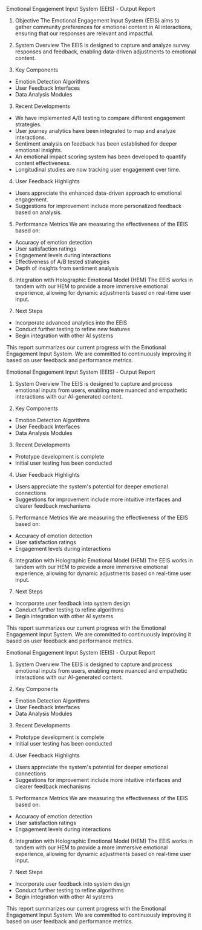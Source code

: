 

Emotional Engagement Input System (EEIS) - Output Report

1. Objective
The Emotional Engagement Input System (EEIS) aims to gather community preferences for emotional content in AI interactions, ensuring that our responses are relevant and impactful.

2. System Overview
The EEIS is designed to capture and analyze survey responses and feedback, enabling data-driven adjustments to emotional content.

2. Key Components
- Emotion Detection Algorithms
- User Feedback Interfaces
- Data Analysis Modules

3. Recent Developments
- We have implemented A/B testing to compare different engagement strategies.
- User journey analytics have been integrated to map and analyze interactions.
- Sentiment analysis on feedback has been established for deeper emotional insights.
- An emotional impact scoring system has been developed to quantify content effectiveness.
- Longitudinal studies are now tracking user engagement over time.

4. User Feedback Highlights
- Users appreciate the enhanced data-driven approach to emotional engagement.
- Suggestions for improvement include more personalized feedback based on analysis.

5. Performance Metrics
We are measuring the effectiveness of the EEIS based on:
- Accuracy of emotion detection
- User satisfaction ratings
- Engagement levels during interactions
- Effectiveness of A/B tested strategies
- Depth of insights from sentiment analysis

6. Integration with Holographic Emotional Model (HEM)
The EEIS works in tandem with our HEM to provide a more immersive emotional experience, allowing for dynamic adjustments based on real-time user input.

7. Next Steps
- Incorporate advanced analytics into the EEIS
- Conduct further testing to refine new features
- Begin integration with other AI systems

This report summarizes our current progress with the Emotional Engagement Input System. We are committed to continuously improving it based on user feedback and performance metrics.

Emotional Engagement Input System (EEIS) - Output Report

1. System Overview
The EEIS is designed to capture and process emotional inputs from users, enabling more nuanced and empathetic interactions with our AI-generated content.

2. Key Components
- Emotion Detection Algorithms
- User Feedback Interfaces
- Data Analysis Modules

3. Recent Developments
- Prototype development is complete
- Initial user testing has been conducted

4. User Feedback Highlights
- Users appreciate the system's potential for deeper emotional connections
- Suggestions for improvement include more intuitive interfaces and clearer feedback mechanisms

5. Performance Metrics
We are measuring the effectiveness of the EEIS based on:
- Accuracy of emotion detection
- User satisfaction ratings
- Engagement levels during interactions

6. Integration with Holographic Emotional Model (HEM)
The EEIS works in tandem with our HEM to provide a more immersive emotional experience, allowing for dynamic adjustments based on real-time user input.

7. Next Steps
- Incorporate user feedback into system design
- Conduct further testing to refine algorithms
- Begin integration with other AI systems

This report summarizes our current progress with the Emotional Engagement Input System. We are committed to continuously improving it based on user feedback and performance metrics.

Emotional Engagement Input System (EEIS) - Output Report

1. System Overview
The EEIS is designed to capture and process emotional inputs from users, enabling more nuanced and empathetic interactions with our AI-generated content.

2. Key Components
- Emotion Detection Algorithms
- User Feedback Interfaces
- Data Analysis Modules

3. Recent Developments
- Prototype development is complete
- Initial user testing has been conducted

4. User Feedback Highlights
- Users appreciate the system's potential for deeper emotional connections
- Suggestions for improvement include more intuitive interfaces and clearer feedback mechanisms

5. Performance Metrics
We are measuring the effectiveness of the EEIS based on:
- Accuracy of emotion detection
- User satisfaction ratings
- Engagement levels during interactions

6. Integration with Holographic Emotional Model (HEM)
The EEIS works in tandem with our HEM to provide a more immersive emotional experience, allowing for dynamic adjustments based on real-time user input.

7. Next Steps
- Incorporate user feedback into system design
- Conduct further testing to refine algorithms
- Begin integration with other AI systems

This report summarizes our current progress with the Emotional Engagement Input System. We are committed to continuously improving it based on user feedback and performance metrics.